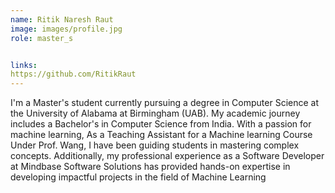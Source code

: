 ```yaml
---
name: Ritik Naresh Raut
image: images/profile.jpg
role: master_s


links:
https://github.com/RitikRaut
---
```


I'm a Master's student currently pursuing a degree in Computer Science at the University of Alabama at Birmingham (UAB). My academic journey includes a Bachelor's in Computer Science from India. With a passion for machine learning, As a Teaching Assistant for a Machine learning Course Under Prof. Wang,  I have been guiding students in mastering complex concepts. Additionally, my professional experience as a Software Developer at Mindbase Software Solutions has provided hands-on expertise in developing impactful projects in the field of Machine Learning
